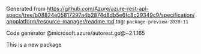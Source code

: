 Generated from https://github.com/Azure/azure-rest-api-specs/tree/b08824e05817297a4b2874d8db5e6fc8c29349c9/specification/appplatform/resource-manager/readme.md tag: `package-preview-2020-11`

Code generator @microsoft.azure/autorest.go@~2.1.165

This is a new package